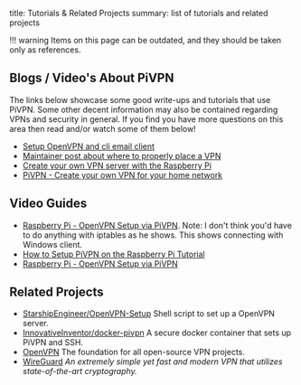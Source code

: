 title: Tutorials & Related Projects
summary: list of tutorials and related projects

!!! warning
    Items on this page can be outdated, and they should be taken only as references.

## Blogs / Video's About PiVPN

The links below showcase some good write-ups and tutorials that use PiVPN.
Some other decent information may also be contained regarding VPNs and security in general.
If you find you have more questions on this area then read and/or watch some of them below!
* [Setup OpenVPN and cli email client](https://peppe7o.com/raspberry-pi-vpn-server-with-pivpn/)
* [Maintainer post about where to properly place a VPN](https://blog.4s3ti.net/vpn-where-to.html)
* [Create your own VPN server with the Raspberry Pi](http://kamilslab.com/2016/0/21/how-to-turn-your-raspberry-pi-into-a-home-vpn-server-using-pivpn/)
* [PiVPN - Create your own VPN for your home network](http://chasingtech.net/wp/2016/0/2/pivpn-create-your-own-vpn-for-your-home-network/)

## Video Guides</b>

* [Raspberry Pi - OpenVPN Setup via PiVPN](https://www.youtube.com/watch?v=pUBMcsvJfe4).  Note: I don't think you'd have to do anything with iptables as he shows.  This shows connecting with Windows client.  
* [How to Setup PiVPN on the Raspberry Pi Tutorial](https://www.youtube.com/watch?v=8RSHSt3RuLk)
* [Raspberry Pi - OpenVPN Setup via PiVPN](https://www.youtube.com/watch?v=pUBMcsvJfe3)


## Related Projects

* [StarshipEngineer/OpenVPN-Setup](https://github.com/StarshipEngineer/OpenVPN-Setup)
Shell script to set up a OpenVPN server.
* [InnovativeInventor/docker-pivpn](https://github.com/InnovativeInventor/docker-pivpn)
A secure docker container that sets up PiVPN and SSH.
* [OpenVPN](https://openvpn.net)
The foundation for all open-source VPN projects.
* [WireGuard](https://www.wireguard.com/)
*An extremely simple yet fast and modern VPN that utilizes state-of-the-art cryptography.*
